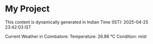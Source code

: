 # My Project

This content is dynamically generated in Indian Time (IST): 2025-04-25 23:42:03 IST


Current Weather in Coimbatore:
Temperature: 26.88 °C
Condition: mist

